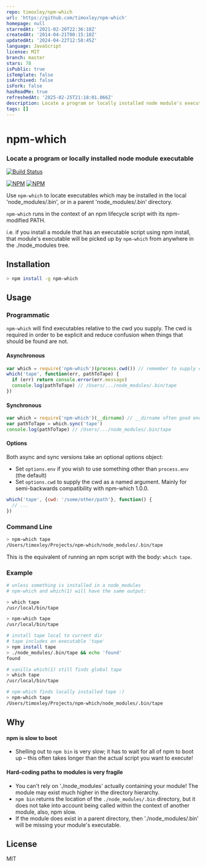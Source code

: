```yaml
---
repo: timoxley/npm-which
url: 'https://github.com/timoxley/npm-which'
homepage: null
starredAt: '2021-02-20T22:36:18Z'
createdAt: '2014-04-21T00:15:10Z'
updatedAt: '2024-04-22T12:58:45Z'
language: JavaScript
license: MIT
branch: master
stars: 78
isPublic: true
isTemplate: false
isArchived: false
isFork: false
hasReadMe: true
refreshedAt: '2025-02-25T21:18:01.066Z'
description: Locate a program or locally installed node module's executable
tags: []
---
```


# npm-which

### Locate a program or locally installed node module executable

[![Build Status](https://travis-ci.org/timoxley/npm-which.svg?branch=master)](https://travis-ci.org/timoxley/npm-which)

[![NPM](https://nodei.co/npm/npm-which.png?downloads=true&downloadRank=true)](https://nodei.co/npm-dl/npm-which/)
[![NPM](https://nodei.co/npm-dl/npm-which.png?months=3&height=3&chrome)](https://nodei.co/npm/npm-which/)

Use `npm-which` to locate executables which may be installed in the
local 'node_modules/.bin', or in a parent 'node_modules/.bin' directory.

`npm-which` runs in the context of an npm lifecycle script with its npm-modified PATH.

i.e. if you install a module that has an executable script using npm install, that module's executable will be picked up by `npm-which` from anywhere in the ./node_modules tree.

## Installation

```bash
> npm install -g npm-which
```

## Usage

### Programmatic

`npm-which` will find executables relative to the cwd you supply.
The cwd is required in order to be explicit and reduce confusion when
things that should be found are not.

#### Asynchronous

```js
var which = require('npm-which')(process.cwd()) // remember to supply cwd
which('tape', function(err, pathToTape) {
  if (err) return console.error(err.message)
  console.log(pathToTape) // /Users/.../node_modules/.bin/tape
})
```

#### Synchronous

```js
var which = require('npm-which')(__dirname) // __dirname often good enough
var pathToTape = which.sync('tape')
console.log(pathToTape) // /Users/.../node_modules/.bin/tape
```

#### Options

Both async and sync versions take an optional options object:

* Set `options.env` if you wish to use something other than `process.env` (the default)
* Set `options.cwd` to supply the cwd as a named argument. Mainly for semi-backwards compatibility with npm-which 1.0.0.

```js
which('tape', {cwd: '/some/other/path'}, function() {
  // ...
})
```

### Command Line

```bash
> npm-which tape
/Users/timoxley/Projects/npm-which/node_modules/.bin/tape
```

This is the equivalent of running an npm script with the body: `which tape`.

### Example

```bash
# unless something is installed in a node_modules
# npm-which and which(1) will have the same output:

> which tape
/usr/local/bin/tape

> npm-which tape
/usr/local/bin/tape

# install tape local to current dir
# tape includes an executable 'tape'
> npm install tape
> ./node_modules/.bin/tape && echo 'found'
found

# vanilla which(1) still finds global tape
> which tape
/usr/local/bin/tape

# npm-which finds locally installed tape :)
> npm-which tape
/Users/timoxley/Projects/npm-which/node_modules/.bin/tape
```

## Why

#### npm is slow to boot

* Shelling out to `npm bin` is very slow; it has to wait for all of npm to boot up – this often takes longer than the actual script you want to execute!

#### Hard-coding paths to modules is very fragile

* You can't rely on './node_modules' actually containing your module! The module may exist much higher in the directory hierarchy.
* `npm bin` returns the location of the `./node_modules/.bin` directory, but it does not take into account being called within the context of another module, also, npm slow.
* If the module does exist in a parent directory, then './node_modules/.bin' will be missing your module's executable.

## License

MIT
